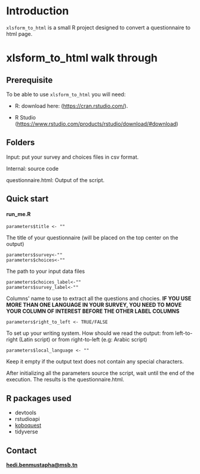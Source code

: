 # Introduction

`xlsform_to_html` is a small R project designed to convert a questionnaire to html page.

# xlsform_to_html walk through

## Prerequisite

To be able to use `xlsform_to_html` you will need:

- R: download here: (https://cran.rstudio.com/). 

- R Studio (https://www.rstudio.com/products/rstudio/download/#download)
## Folders

Input: put your survey and choices files in csv format.

Internal: source code 

questionnaire.html: Output of the script.

## Quick start

#### run_me.R
```
parameters$title <- ""  
```
The title of your questionnaire (will be placed on the top center on the output)

```
parameters$survey<-""  
parameters$choices<-""
```
The path to your input data files
```
parameters$choices_label<-""
parameters$survey_label<-""
```
Columns' name to use to extract all the questions and chocies. **IF YOU USE MORE THAN ONE LANGUAGE IN YOUR SURVEY, YOU NEED TO MOVE YOUR COLUMN OF INTEREST BEFORE THE OTHER LABEL COLUMNS**   
```
parameters$right_to_left <- TRUE/FALSE
```
To set up your writing system. How should we read the output: from left-to-right (Latin script) or from right-to-left (e.g: Arabic script)  
```
parameters$local_language <- ""
```
Keep it empty if the output text does not contain any special characters.

After initializing all the parameters source the script, wait until the end of the execution. The results is the questionnaire.html.

## R packages used
- devtools
- rstudioapi  
- [koboquest](https://github.com/mabafaba/koboquest)
- tidyverse

## Contact
**hedi.benmustapha@msb.tn**


